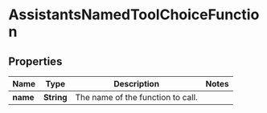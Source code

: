 

# AssistantsNamedToolChoiceFunction


## Properties

| Name | Type | Description | Notes |
|------------ | ------------- | ------------- | -------------|
|**name** | **String** | The name of the function to call. |  |



